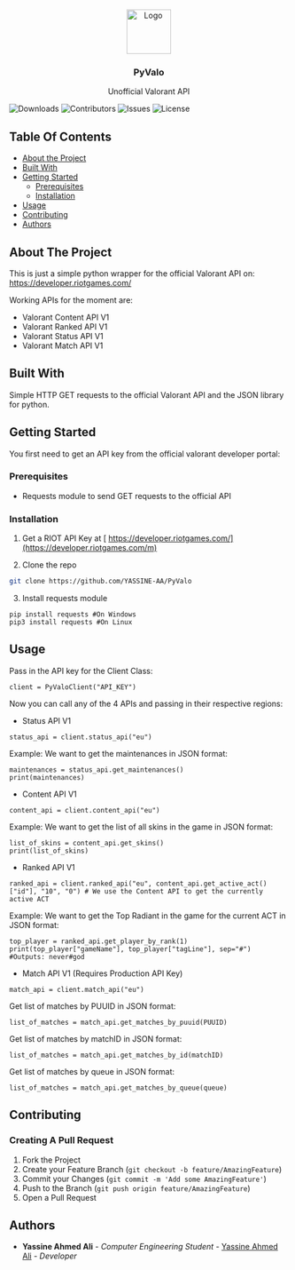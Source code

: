 <br/>
<p align="center">
  <a href="https://github.com/YASSINE-AA/PyValo">
    <img src="https://preview.redd.it/buzyn25jzr761.png?width=1000&format=png&auto=webp&s=c8a55973b52a27e003269914ed1a883849ce4bdc" alt="Logo" width="80" height="80">
  </a>

  <h3 align="center">PyValo</h3>

  <p align="center">
    Unofficial Valorant API
  
  </p>
</p>

![Downloads](https://img.shields.io/github/downloads/YASSINE-AA/PyValo/total) ![Contributors](https://img.shields.io/github/contributors/YASSINE-AA/PyValo?color=dark-green) ![Issues](https://img.shields.io/github/issues/YASSINE-AA/PyValo) ![License](https://img.shields.io/github/license/YASSINE-AA/PyValo) 

## Table Of Contents

* [About the Project](#about-the-project)
* [Built With](#built-with)
* [Getting Started](#getting-started)
  * [Prerequisites](#prerequisites)
  * [Installation](#installation)
* [Usage](#usage)
* [Contributing](#contributing)
* [Authors](#authors)


## About The Project

This is just a simple python wrapper for the official Valorant API on: https://developer.riotgames.com/

Working APIs for the moment are:
* Valorant Content API V1
* Valorant Ranked API V1
* Valorant Status API  V1
* Valorant Match API V1


## Built With

Simple HTTP GET requests to the official Valorant API and the JSON library for python.

## Getting Started

You first need to get an API key from the official valorant developer portal:



### Prerequisites

* Requests module to send GET requests to the official API



### Installation

1. Get a RIOT API Key at [ https://developer.riotgames.com/](https://developer.riotgames.com/m)

2. Clone the repo

```sh
git clone https://github.com/YASSINE-AA/PyValo
```

3. Install requests module

```
pip install requests #On Windows
pip3 install requests #On Linux
```
## Usage

Pass in the API key for the Client Class:

```
client = PyValoClient("API_KEY")
```

Now you can call any of the 4 APIs and passing in their respective regions:
* Status API V1
```
status_api = client.status_api("eu") 
```
Example: 
We want to get the maintenances  in JSON format:
```
maintenances = status_api.get_maintenances()
print(maintenances)
```

* Content API V1
```
content_api = client.content_api("eu") 
```
Example:
We want to get the list of all skins in the game in JSON format:
```
list_of_skins = content_api.get_skins()
print(list_of_skins)
```

* Ranked API V1
```
ranked_api = client.ranked_api("eu", content_api.get_active_act()["id"], "10", "0") # We use the Content API to get the currently active ACT
```
Example:
We want to get the Top Radiant in the game for the current ACT in JSON format:
```
top_player = ranked_api.get_player_by_rank(1)
print(top_player["gameName"], top_player["tagLine"], sep="#") #Outputs: never#god
```
* Match API V1 (Requires Production API Key)
```
match_api = client.match_api("eu")
```
Get list of matches by PUUID in JSON format:
```
list_of_matches = match_api.get_matches_by_puuid(PUUID)
```

Get list of matches by matchID in JSON format:
```
list_of_matches = match_api.get_matches_by_id(matchID)
```
Get list of matches by queue in JSON format:
```
list_of_matches = match_api.get_matches_by_queue(queue)
```


## Contributing



### Creating A Pull Request

1. Fork the Project
2. Create your Feature Branch (`git checkout -b feature/AmazingFeature`)
3. Commit your Changes (`git commit -m 'Add some AmazingFeature'`)
4. Push to the Branch (`git push origin feature/AmazingFeature`)
5. Open a Pull Request

## Authors

* **Yassine Ahmed Ali** - *Computer Engineering Student* - [Yassine Ahmed Ali](https://github.com/YASSINE-AA) - *Developer*
